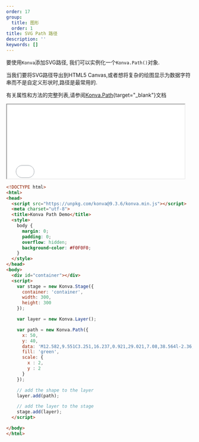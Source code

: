 ```yaml
---
order: 17
group:
  title: 图形
  order: 1
title: SVG Path 路径
description: ''
keywords: []
---
```

要使用`Konva`添加SVG路径, 我们可以实例化一个`Konva.Path()`对象.

当我们要将SVG路径导出到HTML5 Canvas,或者想将复杂的绘图显示为数据字符串而不是自定义形状时,路径是最常用的.

有关属性和方法的完整列表,请参阅[Konva.Path](https://konvajs.github.io/api/Konva.Path.html){target="_blank"}文档

<iframe src="/downloads/code/shapes/Path.html" style="width: 50vw; height: 200px;"></iframe>


```html
<!DOCTYPE html>
<html>
<head>
  <script src="https://unpkg.com/konva@9.3.6/konva.min.js"></script>
  <meta charset="utf-8">
  <title>Konva Path Demo</title>
  <style>
    body {
      margin: 0;
      padding: 0;
      overflow: hidden;
      background-color: #F0F0F0;
    }
  </style>
</head>
<body>
  <div id="container"></div>
  <script>
    var stage = new Konva.Stage({
      container: 'container',
      width: 300,
      height: 300
    });

    var layer = new Konva.Layer();

    var path = new Konva.Path({
      x: 50,
      y: 40,
      data: 'M12.582,9.551C3.251,16.237,0.921,29.021,7.08,38.564l-2.36,1.689l4.893,2.262l4.893,2.262l-0.568-5.36l-0.567-5.359l-2.365,1.694c-4.657-7.375-2.83-17.185,4.352-22.33c7.451-5.338,17.817-3.625,23.156,3.824c5.337,7.449,3.625,17.813-3.821,23.152l2.857,3.988c9.617-6.893,11.827-20.277,4.935-29.896C35.591,4.87,22.204,2.658,12.582,9.551z',
      fill: 'green',
      scale: {
        x : 2,
        y : 2
      }
    });

    // add the shape to the layer
    layer.add(path);

    // add the layer to the stage
    stage.add(layer);
  </script>

</body>
</html>
```